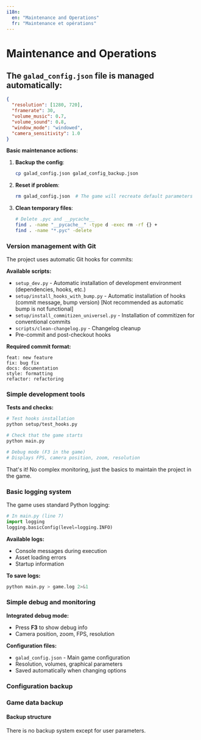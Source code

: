 ```yaml
---
i18n:
  en: "Maintenance and Operations"
  fr: "Maintenance et opérations"
---
```


# Maintenance and Operations

## The `galad_config.json` file is managed automatically:

```json
{
  "resolution": [1280, 720],
  "framerate": 30,
  "volume_music": 0.7,
  "volume_sound": 0.8,
  "window_mode": "windowed",
  "camera_sensitivity": 1.0
}
```

**Basic maintenance actions:**

1. **Backup the config**:
   ```bash
   cp galad_config.json galad_config_backup.json
   ```

2. **Reset if problem**:
   ```bash
   rm galad_config.json  # The game will recreate default parameters
   ```

3. **Clean temporary files**:
   ```bash
   # Delete .pyc and __pycache__
   find . -name "__pycache__" -type d -exec rm -rf {} +
   find . -name "*.pyc" -delete
   ```

### Version management with Git

The project uses automatic Git hooks for commits:

**Available scripts:**
- `setup_dev.py` - Automatic installation of development environment (dependencies, hooks, etc.)
- `setup/install_hooks_with_bump.py` - Automatic installation of hooks (commit message, bump version) [Not recommended as automatic bump is not functional]
- `setup/install_commitizen_universel.py` - Installation of commitizen for conventional commits
- `scripts/clean-changelog.py` - Changelog cleanup
- Pre-commit and post-checkout hooks

**Required commit format:**
```
feat: new feature
fix: bug fix
docs: documentation
style: formatting
refactor: refactoring
```

### Simple development tools

**Tests and checks:**
```bash
# Test hooks installation
python setup/test_hooks.py

# Check that the game starts
python main.py

# Debug mode (F3 in the game)
# Displays FPS, camera position, zoom, resolution
```

That's it! No complex monitoring, just the basics to maintain the project in the game.

### Basic logging system
The game uses standard Python logging:
```python
# In main.py (line 7)
import logging
logging.basicConfig(level=logging.INFO)
```

**Available logs:**
- Console messages during execution
- Asset loading errors
- Startup information

**To save logs:**
```bash
python main.py > game.log 2>&1
```

### Simple debug and monitoring
**Integrated debug mode:**
- Press **F3** to show debug info
- Camera position, zoom, FPS, resolution

**Configuration files:**
- `galad_config.json` - Main game configuration
- Resolution, volumes, graphical parameters
- Saved automatically when changing options

### Configuration backup

### Game data backup

#### Backup structure

There is no backup system except for user parameters.

